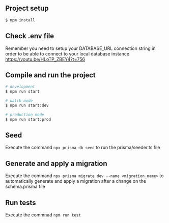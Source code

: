 ## Project setup

```bash
$ npm install
```

## Check .env file

Remember you need to setup your DATABASE_URL connection string in order to be able to connect to your local database instance
https://youtu.be/HLoTP_ZBEY4?t=756

## Compile and run the project

```bash
# development
$ npm run start

# watch mode
$ npm run start:dev

# production mode
$ npm run start:prod
```

## Seed

Execute the command `npx prisma db seed` to run the prisma/seeder.ts file

## Generate and apply a migration

Execute the command `npx prisma migrate dev --name <migration_name>` to automatically generate and apply a migration after a change on the schema.prisma file

## Run tests

Execute the commnad `npm run test`
